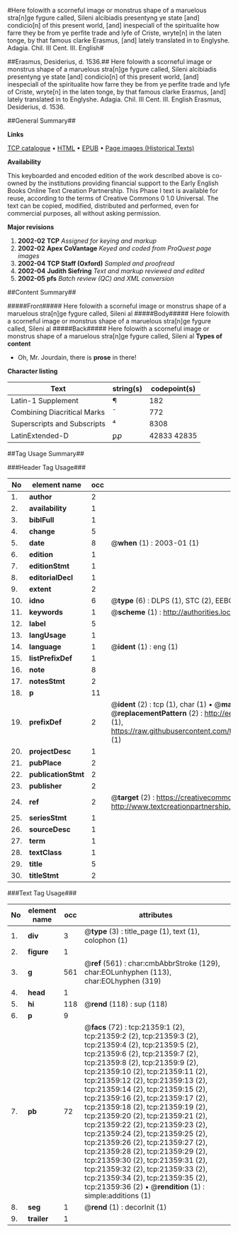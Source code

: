 #Here folowith a scorneful image or monstrus shape of a maruelous  stra[n]ge fygure called, Sileni alcibiadis presentyng ye state [and] condicio[n] of this present world, [and] inespeciall of the spiritualite how farre they be from ye perfite trade and lyfe of Criste, wryte[n] in the laten tonge, by that famous clarke Erasmus, [and] lately translated in to Englyshe. Adagia. Chil. III Cent. III. English#

##Erasmus, Desiderius, d. 1536.##
Here folowith a scorneful image or monstrus shape of a maruelous  stra[n]ge fygure called, Sileni alcibiadis presentyng ye state [and] condicio[n] of this present world, [and] inespeciall of the spiritualite how farre they be from ye perfite trade and lyfe of Criste, wryte[n] in the laten tonge, by that famous clarke Erasmus, [and] lately translated in to Englyshe.
Adagia. Chil. III Cent. III. English
Erasmus, Desiderius, d. 1536.

##General Summary##

**Links**

[TCP catalogue](http://www.ota.ox.ac.uk/tcp/)  • 
[HTML](http://tei.it.ox.ac.uk/tcp/Texts-HTML/free/A00/A00391.html)  • 
[EPUB](http://tei.it.ox.ac.uk/tcp/Texts-EPUB/free/A00/A00391.epub) • 
[Page images (Historical Texts)](https://data.historicaltexts.jisc.ac.uk/view?pubId=eebo-99855852e&pageId=eebo-99855852e-21359-1)

**Availability**

This keyboarded and encoded edition of the
	       work described above is co-owned by the institutions
	       providing financial support to the Early English Books
	       Online Text Creation Partnership. This Phase I text is
	       available for reuse, according to the terms of Creative
	       Commons 0 1.0 Universal. The text can be copied,
	       modified, distributed and performed, even for
	       commercial purposes, all without asking permission.

**Major revisions**

1. __2002-02__ __TCP__ *Assigned for keying and markup*
1. __2002-02__ __Apex CoVantage__ *Keyed and coded from ProQuest page images*
1. __2002-04__ __TCP Staff (Oxford)__ *Sampled and proofread*
1. __2002-04__ __Judith Siefring__ *Text and markup reviewed and edited*
1. __2002-05__ __pfs__ *Batch review (QC) and XML conversion*

##Content Summary##

#####Front#####
Here folowith a scorneful image or monstrus shape of a maruelous  stra[n]ge fygure called, Sileni al
#####Body#####
Here folowith a scorneful image or monstrus shape of a maruelous  stra[n]ge fygure called, Sileni al
#####Back#####
Here folowith a scorneful image or monstrus shape of a maruelous  stra[n]ge fygure called, Sileni al
**Types of content**

  * Oh, Mr. Jourdain, there is **prose** in there!

**Character listing**


|Text|string(s)|codepoint(s)|
|---|---|---|
|Latin-1 Supplement|¶|182|
|Combining             Diacritical Marks|̄|772|
|Superscripts             and Subscripts|⁴|8308|
|LatinExtended-D|ꝑꝓ|42833 42835|

##Tag Usage Summary##

###Header Tag Usage###

|No|element name|occ|attributes|
|---|---|---|---|
|1.|__author__|2||
|2.|__availability__|1||
|3.|__biblFull__|1||
|4.|__change__|5||
|5.|__date__|8| @__when__ (1) : 2003-01 (1)|
|6.|__edition__|1||
|7.|__editionStmt__|1||
|8.|__editorialDecl__|1||
|9.|__extent__|2||
|10.|__idno__|6| @__type__ (6) : DLPS (1), STC (2), EEBO-CITATION (1), PROQUEST (1), VID (1)|
|11.|__keywords__|1| @__scheme__ (1) : http://authorities.loc.gov/ (1)|
|12.|__label__|5||
|13.|__langUsage__|1||
|14.|__language__|1| @__ident__ (1) : eng (1)|
|15.|__listPrefixDef__|1||
|16.|__note__|8||
|17.|__notesStmt__|2||
|18.|__p__|11||
|19.|__prefixDef__|2| @__ident__ (2) : tcp (1), char (1)  •  @__matchPattern__ (2) : ([0-9\-]+):([0-9IVX]+) (1), (.+) (1)  •  @__replacementPattern__ (2) : http://eebo.chadwyck.com/downloadtiff?vid=$1&page=$2 (1), https://raw.githubusercontent.com/textcreationpartnership/Texts/master/tcpchars.xml#$1 (1)|
|20.|__projectDesc__|1||
|21.|__pubPlace__|2||
|22.|__publicationStmt__|2||
|23.|__publisher__|2||
|24.|__ref__|2| @__target__ (2) : https://creativecommons.org/publicdomain/zero/1.0/ (1), http://www.textcreationpartnership.org/docs/. (1)|
|25.|__seriesStmt__|1||
|26.|__sourceDesc__|1||
|27.|__term__|1||
|28.|__textClass__|1||
|29.|__title__|5||
|30.|__titleStmt__|2||


###Text Tag Usage###

|No|element name|occ|attributes|
|---|---|---|---|
|1.|__div__|3| @__type__ (3) : title_page (1), text (1), colophon (1)|
|2.|__figure__|1||
|3.|__g__|561| @__ref__ (561) : char:cmbAbbrStroke (129), char:EOLunhyphen (113), char:EOLhyphen (319)|
|4.|__head__|1||
|5.|__hi__|118| @__rend__ (118) : sup (118)|
|6.|__p__|9||
|7.|__pb__|72| @__facs__ (72) : tcp:21359:1 (2), tcp:21359:2 (2), tcp:21359:3 (2), tcp:21359:4 (2), tcp:21359:5 (2), tcp:21359:6 (2), tcp:21359:7 (2), tcp:21359:8 (2), tcp:21359:9 (2), tcp:21359:10 (2), tcp:21359:11 (2), tcp:21359:12 (2), tcp:21359:13 (2), tcp:21359:14 (2), tcp:21359:15 (2), tcp:21359:16 (2), tcp:21359:17 (2), tcp:21359:18 (2), tcp:21359:19 (2), tcp:21359:20 (2), tcp:21359:21 (2), tcp:21359:22 (2), tcp:21359:23 (2), tcp:21359:24 (2), tcp:21359:25 (2), tcp:21359:26 (2), tcp:21359:27 (2), tcp:21359:28 (2), tcp:21359:29 (2), tcp:21359:30 (2), tcp:21359:31 (2), tcp:21359:32 (2), tcp:21359:33 (2), tcp:21359:34 (2), tcp:21359:35 (2), tcp:21359:36 (2)  •  @__rendition__ (1) : simple:additions (1)|
|8.|__seg__|1| @__rend__ (1) : decorInit (1)|
|9.|__trailer__|1||
